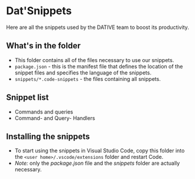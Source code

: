 # Dat'Snippets

Here are all the snippets used by the DATIVE team to boost its productivity.

## What's in the folder

* This folder contains all of the files necessary to use our snippets.
* `package.json` - this is the manifest file that defines the location of the snippet files and specifies the language of the snippets.
* `snippets/*.code-snippets` - the files containing all snippets.

## Snippet list

* Commands and queries
* Command- and Query- Handlers

## Installing the snippets

* To start using the snippets in Visual Studio Code, copy this folder into the `<user home>/.vscode/extensions` folder and restart Code.
* *Note:* only the *package.json* file and the *snippets* folder are actually necessary.
